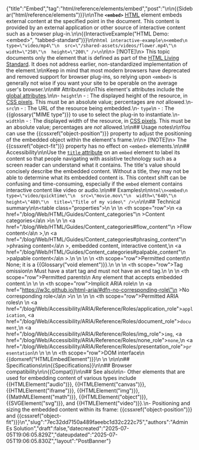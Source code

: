 {"title":"Embed","tag":"html/reference/elements/embed","post":"\n\n{{Sidebar(\"html/reference/elements\")}}\n\nThe **`<embed>`** [HTML](/blog/Web/HTML) element embeds external content at the specified point in the document. This content is provided by an external application or other source of interactive content such as a browser plug-in.\n\n{{InteractiveExample(\"HTML Demo: &lt;embed&gt;\", \"tabbed-standard\")}}\n\n```html interactive-example\n<embed\n  type=\"video/mp4\"\n  src=\"/shared-assets/videos/flower.mp4\"\n  width=\"250\"\n  height=\"200\" />\n```\n\n> [!NOTE]\n> This topic documents only the element that is defined as part of the [HTML Living Standard](https://html.spec.whatwg.org/multipage/iframe-embed-object.html#the-embed-element). It does not address earlier, non-standardized implementation of the element.\n\nKeep in mind that most modern browsers have deprecated and removed support for browser plug-ins, so relying upon `<embed>` is generally not wise if you want your site to be operable on the average user's browser.\n\n## Attributes\n\nThis element's attributes include the [global attributes](/blog/Web/HTML/Reference/Global_attributes).\n\n- `height`\n  - : The displayed height of the resource, in [CSS pixels](https://drafts.csswg.org/css-values/#px). This must be an absolute value; percentages are _not_ allowed.\n- `src`\n  - : The URL of the resource being embedded.\n- `type`\n  - : The {{glossary(\"MIME type\")}} to use to select the plug-in to instantiate.\n- `width`\n  - : The displayed width of the resource, in [CSS pixels](https://drafts.csswg.org/css-values/#px). This must be an absolute value; percentages are _not_ allowed.\n\n## Usage notes\n\nYou can use the {{cssxref(\"object-position\")}} property to adjust the positioning of the embedded object within the element's frame.\n\n> [!NOTE]\n> The {{cssxref(\"object-fit\")}} property has no effect on `<embed>` elements.\n\n## Accessibility\n\nUse the [`title` attribute](/blog/Web/HTML/Reference/Global_attributes/title) on an `embed` element to label its content so that people navigating with assistive technology such as a screen reader can understand what it contains. The title's value should concisely describe the embedded content. Without a title, they may not be able to determine what its embedded content is. This context shift can be confusing and time-consuming, especially if the `embed` element contains interactive content like video or audio.\n\n## Examples\n\n```html\n<embed\n  type=\"video/quicktime\"\n  src=\"movie.mov\"\n  width=\"640\"\n  height=\"480\"\n  title=\"Title of my video\" />\n```\n\n## Technical summary\n\n<table class=\"properties\">\n  <tbody>\n    <tr>\n      <th scope=\"row\">\n        <a href=\"/blog/Web/HTML/Guides/Content_categories\"\n          >Content categories</a\n        >\n      </th>\n      <td>\n        <a href=\"/blog/Web/HTML/Guides/Content_categories#flow_content\"\n          >Flow content</a\n        >,\n        <a href=\"/blog/Web/HTML/Guides/Content_categories#phrasing_content\"\n          >phrasing content</a\n        >, embedded content, interactive content,\n        <a href=\"/blog/Web/HTML/Guides/Content_categories#palpable_content\"\n          >palpable content</a\n        >.\n      </td>\n    </tr>\n    <tr>\n      <th scope=\"row\">Permitted content</th>\n      <td>None; it is a {{Glossary(\"void element\")}}.</td>\n    </tr>\n    <tr>\n      <th scope=\"row\">Tag omission</th>\n      <td>Must have a start tag and must not have an end tag.</td>\n    </tr>\n    <tr>\n      <th scope=\"row\">Permitted parents</th>\n      <td>Any element that accepts embedded content.</td>\n    </tr>\n    <tr>\n      <th scope=\"row\">Implicit ARIA role</th>\n      <td>\n        <a href=\"https://w3c.github.io/html-aria/#dfn-no-corresponding-role\"\n          >No corresponding role</a\n        >\n      </td>\n    </tr>\n    <tr>\n      <th scope=\"row\">Permitted ARIA roles</th>\n      <td>\n        <a href=\"/blog/Web/Accessibility/ARIA/Reference/Roles/application_role\"><code>application</code></a>, <a href=\"/blog/Web/Accessibility/ARIA/Reference/Roles/document_role\"><code>document</code></a>,\n        <a href=\"/blog/Web/Accessibility/ARIA/Reference/Roles/img_role\"><code>img</code></a>, <a href=\"/blog/Web/Accessibility/ARIA/Reference/Roles/none_role\"><code>none</code></a>,\n        <a href=\"/blog/Web/Accessibility/ARIA/Reference/Roles/presentation_role\"><code>presentation</code></a>\n      </td>\n    </tr>\n    <tr>\n      <th scope=\"row\">DOM interface</th>\n      <td>{{domxref(\"HTMLEmbedElement\")}}</td>\n    </tr>\n  </tbody>\n</table>\n\n## Specifications\n\n{{Specifications}}\n\n## Browser compatibility\n\n{{Compat}}\n\n## See also\n\n- Other elements that are used for embedding content of various types include {{HTMLElement(\"audio\")}}, {{HTMLElement(\"canvas\")}}, {{HTMLElement(\"iframe\")}}, {{HTMLElement(\"img\")}}, {{MathMLElement(\"math\")}}, {{HTMLElement(\"object\")}}, {{SVGElement(\"svg\")}}, and {{HTMLElement(\"video\")}}.\n- Positioning and sizing the embedded content within its frame: {{cssxref(\"object-position\")}} and {{cssxref(\"object-fit\")}}\n","slug":"7ec32dd7150a489faeebc1d32c222c75","authors":"Admin Es Solution","draft":false,"datecreated":"2025-07-05T19:06:05.829Z","dateupdated":"2025-07-05T19:06:05.830Z","layout":"PostBanner"}